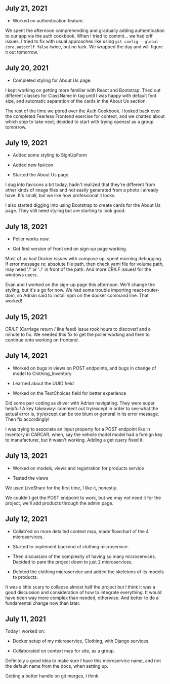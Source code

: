 ## July 21, 2021

* Worked on authentication feature.

We spent the afternoon comprehending and gradually adding authentication to our app via the auth cookbook. When I tried to commit... we had crlf issues. I tried to fix with usual approaches like using `git config --global core.autocrlf false` twice, but no luck. We wrapped the day and will figure it out tomorrow.


## July 20, 2021

* Completed styling for About Us page.

I kept working on getting more familiar with React and Bootstrap. Tried out different classes for ClassName in tag until I was happy with default font size, and automatic separation of the cards in the About Us section.

The rest of the time we pored over the Auth Cookbook. I looked back over the completed Fearless Frontend exercise for context, and we chatted about which step to take next; decided to start with trying openssl as a group tomorrow.


## July 19, 2021

* Added some styling to SignUpForm

* Added new favicon

* Started the About Us page

I dug into favicons a bit today, hadn't realized that they're different from other kinds of image files and not easily generated from a photo I already have. It's small, but we like how professional it looks.

I also started digging into using Bootstrap to create cards for the About Us page. They still need styling but are starting to look good.

## July 18, 2021

* Poller works now.

* Got first version of front end on sign-up page working.

Most of us had Docker issues with compose up, spent morning debugging. If error message re: absolute file path, then check yaml file for volume path, may need '/' or './' in front of the path. And more CR/LF issues! for the windows users.

Evan and I worked on the sign-up page this afternoon. We'll change the styling, but it's a go for now. We had some trouble importing react-router-dom, so Adrian said to install npm on the docker command line. That worked!


## July 15, 2021

CR/LF (Carriage return / line feed) issue took hours to discover! and a minute to fix. We needed this fix to get the poller working and then to continue onto working on frontend.

## July 14, 2021

* Worked on bugs in views on POST endpoints, and bugs in change of model to Clothing_Inventory

* Learned about the UUID field

* Worked on the TextChoices field for better experience

Did some pair coding as driver with Adrian navigating. They were super helpful! A key takeaway: comment out try/except in order to see what the actual error is, try/except can be too blunt or general in its error message. Then fix accordingly!

I was trying to associate an input property for a POST endpoint like in inventory in CARCAR, when, say the vehicle model model had a foreign key to manufacturer, but it wasn't working. Adding a get query fixed it.

## July 13, 2021

* Worked on models, views and registration for products service

* Tested the views

We used LiveShare for the first time, I like it, honestly.

We couldn't get the POST endpoint to work, but we may not need it for the project, we'll add products through the admin page.


## July 12, 2021

* Collab'ed on more detailed context map, made flowchart of the 4 microservices.

* Started to implement backend of clothing microservice.

* Then discussion of the complexity of having so many microservices. Decided to pare the project down to just 2 microservices.

* Deleted the clothing microservice and added the skeletons of its models to products.

It was a little scary to collapse almost half the project but I think it was a good discussion and consideration of how to integrate everything. It would have been way more complex than needed, otherwise. And better to do a fundamental change now than later.


## July 11, 2021

Today I worked on:

* Docker setup of my microservice, Clothing, with Django services.

* Collaborated on context map for site, as a group.

Definitely a good idea to make sure I have this microservice name, and not the default name from the docs, when setting up.

Getting a better handle on git merges, I think.